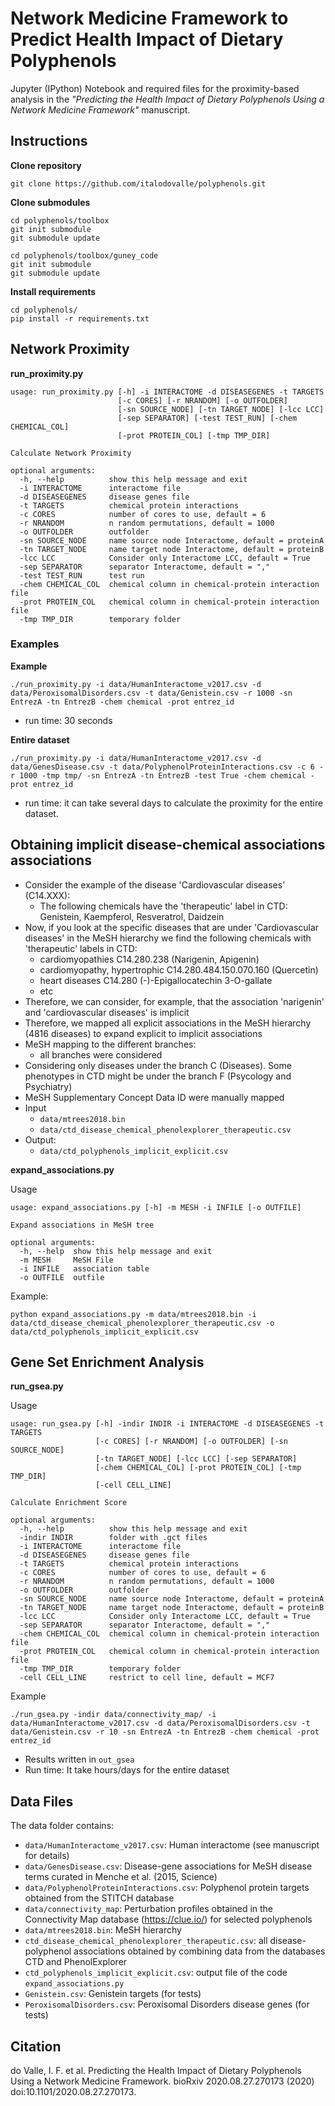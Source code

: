 # Network Medicine Framework to Predict Health Impact of Dietary Polyphenols

Jupyter (IPython) Notebook and required files for the proximity-based analysis in the *"Predicting the Health Impact of Dietary Polyphenols Using a Network Medicine Framework"* manuscript.

## Instructions

**Clone repository**

```
git clone https://github.com/italodovalle/polyphenols.git
```


**Clone submodules**

```
cd polyphenols/toolbox
git init submodule
git submodule update
```

```
cd polyphenols/toolbox/guney_code
git init submodule
git submodule update
```

**Install requirements**

```
cd polyphenols/
pip install -r requirements.txt
```


## Network Proximity

**run_proximity.py**

```
usage: run_proximity.py [-h] -i INTERACTOME -d DISEASEGENES -t TARGETS
                        [-c CORES] [-r NRANDOM] [-o OUTFOLDER]
                        [-sn SOURCE_NODE] [-tn TARGET_NODE] [-lcc LCC]
                        [-sep SEPARATOR] [-test TEST_RUN] [-chem CHEMICAL_COL]
                        [-prot PROTEIN_COL] [-tmp TMP_DIR]

Calculate Network Proximity

optional arguments:
  -h, --help          show this help message and exit
  -i INTERACTOME      interactome file
  -d DISEASEGENES     disease genes file
  -t TARGETS          chemical protein interactions
  -c CORES            number of cores to use, default = 6
  -r NRANDOM          n random permutations, default = 1000
  -o OUTFOLDER        outfolder
  -sn SOURCE_NODE     name source node Interactome, default = proteinA
  -tn TARGET_NODE     name target node Interactome, default = proteinB
  -lcc LCC            Consider only Interactome LCC, default = True
  -sep SEPARATOR      separator Interactome, default = ","
  -test TEST_RUN      test run
  -chem CHEMICAL_COL  chemical column in chemical-protein interaction file
  -prot PROTEIN_COL   chemical column in chemical-protein interaction file
  -tmp TMP_DIR        temporary folder
```

### Examples

**Example**

`./run_proximity.py -i data/HumanInteractome_v2017.csv -d data/PeroxisomalDisorders.csv -t data/Genistein.csv -r 1000 -sn EntrezA -tn EntrezB -chem chemical -prot entrez_id`

* run time: 30 seconds


**Entire dataset**

`./run_proximity.py -i data/HumanInteractome_v2017.csv -d data/GenesDisease.csv -t data/PolyphenolProteinInteractions.csv -c 6 -r 1000 -tmp tmp/ -sn EntrezA -tn EntrezB -test True -chem chemical -prot entrez_id`

* run time: it can take several days to calculate the proximity for the entire dataset.


## Obtaining implicit disease-chemical associations associations

* Consider the example of the disease 'Cardiovascular diseases' (C14.XXX):
    * The following chemicals have the 'therapeutic' label in CTD: Genistein, Kaempferol, Resveratrol, Daidzein
* Now, if you look at the specific diseases that are under 'Cardiovascular diseases' in the MeSH hierarchy we find the following chemicals with 'therapeutic' labels in CTD:
    * cardiomyopathies C14.280.238 (Narigenin, Apigenin)
    * cardiomyopathy, hypertrophic C14.280.484.150.070.160 (Quercetin)
    * heart diseases C14.280 (-)-Epigallocatechin 3-O-gallate
    * etc
* Therefore, we can consider, for example, that the association 'narigenin' and 'cardiovascular diseases' is implicit
* Therefore, we mapped all explicit associations in the MeSH hierarchy (4816 diseases) to expand explicit to implicit associations
* MeSH mapping to the different branches:
    * all branches were considered
* Considering only diseases under the branch C (Diseases). Some phenotypes in CTD might be under the branch F (Psycology and Psychiatry)
* MeSH Supplementary Concept Data ID were manually mapped
* Input
    * `data/mtrees2018.bin`
    * `data/ctd_disease_chemical_phenolexplorer_therapeutic.csv`
* Output:
    * `data/ctd_polyphenols_implicit_explicit.csv`


**expand_associations.py**

Usage

```
usage: expand_associations.py [-h] -m MESH -i INFILE [-o OUTFILE]

Expand associations in MeSH tree

optional arguments:
  -h, --help  show this help message and exit
  -m MESH     MeSH File
  -i INFILE   association table
  -o OUTFILE  outfile
```


Example:

```
python expand_associations.py -m data/mtrees2018.bin -i data/ctd_disease_chemical_phenolexplorer_therapeutic.csv -o data/ctd_polyphenols_implicit_explicit.csv
```

## Gene Set Enrichment Analysis


**run_gsea.py**

Usage


```
usage: run_gsea.py [-h] -indir INDIR -i INTERACTOME -d DISEASEGENES -t TARGETS
                   [-c CORES] [-r NRANDOM] [-o OUTFOLDER] [-sn SOURCE_NODE]
                   [-tn TARGET_NODE] [-lcc LCC] [-sep SEPARATOR]
                   [-chem CHEMICAL_COL] [-prot PROTEIN_COL] [-tmp TMP_DIR]
                   [-cell CELL_LINE]

Calculate Enrichment Score

optional arguments:
  -h, --help          show this help message and exit
  -indir INDIR        folder with .gct files
  -i INTERACTOME      interactome file
  -d DISEASEGENES     disease genes file
  -t TARGETS          chemical protein interactions
  -c CORES            number of cores to use, default = 6
  -r NRANDOM          n random permutations, default = 1000
  -o OUTFOLDER        outfolder
  -sn SOURCE_NODE     name source node Interactome, default = proteinA
  -tn TARGET_NODE     name target node Interactome, default = proteinB
  -lcc LCC            Consider only Interactome LCC, default = True
  -sep SEPARATOR      separator Interactome, default = ","
  -chem CHEMICAL_COL  chemical column in chemical-protein interaction file
  -prot PROTEIN_COL   chemical column in chemical-protein interaction file
  -tmp TMP_DIR        temporary folder
  -cell CELL_LINE     restrict to cell line, default = MCF7

```


Example

```
./run_gsea.py -indir data/connectivity_map/ -i data/HumanInteractome_v2017.csv -d data/PeroxisomalDisorders.csv -t data/Genistein.csv -r 10 -sn EntrezA -tn EntrezB -chem chemical -prot entrez_id
```

* Results written in `out_gsea`
* Run time: It take hours/days for the entire dataset

## Data Files

The data folder contains:

* `data/HumanInteractome_v2017.csv`: Human interactome (see manuscript for details)
* `data/GenesDisease.csv`: Disease-gene associations for MeSH disease terms curated in Menche et al. (2015, Science)
* `data/PolyphenolProteinInteractions.csv`: Polyphenol protein targets obtained from the STITCH database
* `data/connectivity_map`: Perturbation profiles obtained in the Connectivity Map database (https://clue.io/) for selected polyphenols
* `data/mtrees2018.bin`: MeSH hierarchy
* `ctd_disease_chemical_phenolexplorer_therapeutic.csv`: all disease-polyphenol associations obtained by combining data from the databases CTD and PhenolExplorer
* `ctd_polyphenols_implicit_explicit.csv`: output file of the code `expand_associations.py`
* `Genistein.csv`: Genistein targets (for tests)
* `PeroxisomalDisorders.csv`: Peroxisomal Disorders disease genes (for tests)

## Citation

do Valle, I. F. et al. Predicting the Health Impact of Dietary Polyphenols Using a Network Medicine Framework. bioRxiv 2020.08.27.270173 (2020) doi:10.1101/2020.08.27.270173.
